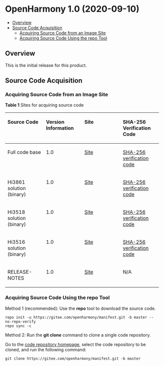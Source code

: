 # OpenHarmony 1.0 \(2020-09-10\)<a name="EN-US_TOPIC_0000001079132978"></a>

-   [Overview](#section249611124916)
-   [Source Code Acquisition](#section127301717165113)
    -   [Acquiring Source Code from an Image Site](#section157648475298)
    -   [Acquiring Source Code Using the repo Tool](#section49746186307)


## Overview<a name="section249611124916"></a>

This is the initial release for this product.

## Source Code Acquisition<a name="section127301717165113"></a>

### Acquiring Source Code from an Image Site<a name="section157648475298"></a>

**Table  1**  Sites for acquiring source code

<a name="table91984129177"></a>
<table><thead align="left"><tr id="row51981312101713"><th class="cellrowborder" valign="top" width="25%" id="mcps1.2.5.1.1"><p id="p16618172471719"><a name="p16618172471719"></a><a name="p16618172471719"></a>Source Code</p>
</th>
<th class="cellrowborder" valign="top" width="25%" id="mcps1.2.5.1.2"><p id="p46181224161718"><a name="p46181224161718"></a><a name="p46181224161718"></a>Version Information</p>
</th>
<th class="cellrowborder" valign="top" width="25%" id="mcps1.2.5.1.3"><p id="p1461814241177"><a name="p1461814241177"></a><a name="p1461814241177"></a>Site</p>
</th>
<th class="cellrowborder" valign="top" width="25%" id="mcps1.2.5.1.4"><p id="p12618192481716"><a name="p12618192481716"></a><a name="p12618192481716"></a>SHA-256 Verification Code</p>
</th>
</tr>
</thead>
<tbody><tr id="row174961746125013"><td class="cellrowborder" valign="top" width="25%" headers="mcps1.2.5.1.1 "><p id="p697315226515"><a name="p697315226515"></a><a name="p697315226515"></a>Full code base</p>
</td>
<td class="cellrowborder" valign="top" width="25%" headers="mcps1.2.5.1.2 "><p id="p1997312229519"><a name="p1997312229519"></a><a name="p1997312229519"></a>1.0</p>
</td>
<td class="cellrowborder" valign="top" width="25%" headers="mcps1.2.5.1.3 "><p id="p1797320223518"><a name="p1797320223518"></a><a name="p1797320223518"></a><a href="https://repo.huaweicloud.com/harmonyos/os/1.0/code-1.0.tar.gz" target="_blank" rel="noopener noreferrer">Site</a></p>
</td>
<td class="cellrowborder" valign="top" width="25%" headers="mcps1.2.5.1.4 "><p id="p6973102210516"><a name="p6973102210516"></a><a name="p6973102210516"></a><a href="https://repo.huaweicloud.com/harmonyos/os/1.0/code-1.0.tar.gz.sha256" target="_blank" rel="noopener noreferrer">SHA-256 verification code</a></p>
</td>
</tr>
<tr id="row1049714618507"><td class="cellrowborder" valign="top" width="25%" headers="mcps1.2.5.1.1 "><p id="p14973722165114"><a name="p14973722165114"></a><a name="p14973722165114"></a>Hi3861 solution (binary)</p>
</td>
<td class="cellrowborder" valign="top" width="25%" headers="mcps1.2.5.1.2 "><p id="p1361982418176"><a name="p1361982418176"></a><a name="p1361982418176"></a>1.0</p>
</td>
<td class="cellrowborder" valign="top" width="25%" headers="mcps1.2.5.1.3 "><p id="p797314223515"><a name="p797314223515"></a><a name="p797314223515"></a><a href="https://repo.huaweicloud.com/harmonyos/os/1.0/wifiiot-1.0.tar.gz" target="_blank" rel="noopener noreferrer">Site</a></p>
</td>
<td class="cellrowborder" valign="top" width="25%" headers="mcps1.2.5.1.4 "><p id="p5973422115112"><a name="p5973422115112"></a><a name="p5973422115112"></a><a href="https://repo.huaweicloud.com/harmonyos/os/1.0/wifiiot-1.0.tar.gz.sha256" target="_blank" rel="noopener noreferrer">SHA-256 verification code</a></p>
</td>
</tr>
<tr id="row7498114620508"><td class="cellrowborder" valign="top" width="25%" headers="mcps1.2.5.1.1 "><p id="p1097311229513"><a name="p1097311229513"></a><a name="p1097311229513"></a>Hi3518 solution (binary)</p>
</td>
<td class="cellrowborder" valign="top" width="25%" headers="mcps1.2.5.1.2 "><p id="p0619122471719"><a name="p0619122471719"></a><a name="p0619122471719"></a>1.0</p>
</td>
<td class="cellrowborder" valign="top" width="25%" headers="mcps1.2.5.1.3 "><p id="p19973222165111"><a name="p19973222165111"></a><a name="p19973222165111"></a><a href="https://repo.huaweicloud.com/harmonyos/os/1.0/ipcamera_hi3518ev300-1.0.tar.gz" target="_blank" rel="noopener noreferrer">Site</a></p>
</td>
<td class="cellrowborder" valign="top" width="25%" headers="mcps1.2.5.1.4 "><p id="p10973722105113"><a name="p10973722105113"></a><a name="p10973722105113"></a><a href="https://repo.huaweicloud.com/harmonyos/os/1.0/ipcamera_hi3518ev300-1.0.tar.gz.sha256" target="_blank" rel="noopener noreferrer">SHA-256 verification code</a></p>
</td>
</tr>
<tr id="row19498194619507"><td class="cellrowborder" valign="top" width="25%" headers="mcps1.2.5.1.1 "><p id="p8973202285119"><a name="p8973202285119"></a><a name="p8973202285119"></a>Hi3516 solution (binary)</p>
</td>
<td class="cellrowborder" valign="top" width="25%" headers="mcps1.2.5.1.2 "><p id="p10619182441718"><a name="p10619182441718"></a><a name="p10619182441718"></a>1.0</p>
</td>
<td class="cellrowborder" valign="top" width="25%" headers="mcps1.2.5.1.3 "><p id="p497442295116"><a name="p497442295116"></a><a name="p497442295116"></a><a href="https://repo.huaweicloud.com/harmonyos/os/1.0/ipcamera_hi3516dv300-1.0.tar.gz" target="_blank" rel="noopener noreferrer">Site</a></p>
</td>
<td class="cellrowborder" valign="top" width="25%" headers="mcps1.2.5.1.4 "><p id="p1997442295110"><a name="p1997442295110"></a><a name="p1997442295110"></a><a href="https://repo.huaweicloud.com/harmonyos/os/1.0/ipcamera_hi3516dv300-1.0.tar.gz.sha256" target="_blank" rel="noopener noreferrer">SHA-256 verification code</a></p>
</td>
</tr>
<tr id="row14989469503"><td class="cellrowborder" valign="top" width="25%" headers="mcps1.2.5.1.1 "><p id="p997482215517"><a name="p997482215517"></a><a name="p997482215517"></a>RELEASE-NOTES</p>
</td>
<td class="cellrowborder" valign="top" width="25%" headers="mcps1.2.5.1.2 "><p id="p176191824181712"><a name="p176191824181712"></a><a name="p176191824181712"></a>1.0</p>
</td>
<td class="cellrowborder" valign="top" width="25%" headers="mcps1.2.5.1.3 "><p id="p697413223518"><a name="p697413223518"></a><a name="p697413223518"></a><a href="https://repo.huaweicloud.com/harmonyos/os/1.0/RELEASE-NOTES.txt" target="_blank" rel="noopener noreferrer">Site</a></p>
</td>
<td class="cellrowborder" valign="top" width="25%" headers="mcps1.2.5.1.4 "><p id="p15974222165114"><a name="p15974222165114"></a><a name="p15974222165114"></a>N/A</p>
</td>
</tr>
</tbody>
</table>

### Acquiring Source Code Using the repo Tool<a name="section49746186307"></a>

Method 1 \(recommended\): Use the  **repo**  tool to download the source code.

```
repo init -u https://gitee.com/openharmony/manifest.git -b master --no-repo-verify
repo sync -c
```

Method 2: Run the  **git clone**  command to clone a single code repository.

Go to the  [code repository homepage](https://gitee.com/openharmony), select the code repository to be cloned, and run the following command:

```
git clone https://gitee.com/openharmony/manifest.git -b master
```

